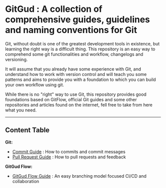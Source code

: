 # GitGud : A collection of comprehensive guides, guidelines and naming conventions for Git

Git, without doubt is one of the greatest development tools in existence, but learning the right way is a difficult thing. This repository is an easy way to comprehend some git functionalities and workflow, changelogs and versioning.

It will assume that you already have some experience with Git, and understand how to work with version control and will teach you some patterns and aims to provide you with a foundation to which you can build your own workflow using git.

While there is no "right" way to use Git, this repository provides good foundations based on GitFlow, official Git guides and some other repositories and articles found on the internet, fell free to take from here what you need.

----

## Content Table

**Git:**

* [Commit Guide](Topics/Commit.md) : How to commits and commit messages
* [Pull Request Guide](Topics/Pull_Request.md) : How to pull requests and feedback

**GitGud Flow:**

* [GitGud Flow Guide](Flow/GitGud_Flow.md) : An easy branching model focused CI/CD and collaboration
